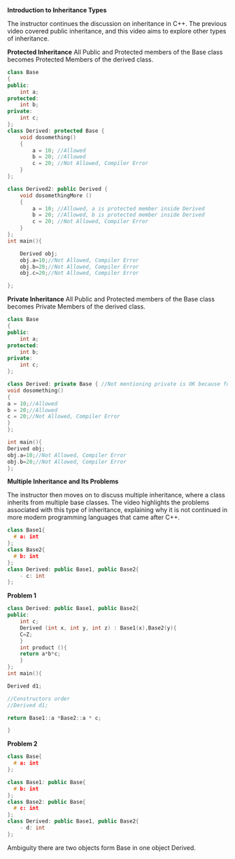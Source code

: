 **Introduction to Inheritance Types**

The instructor continues the discussion on inheritance in C++. The previous video covered public inheritance, and this video aims to explore other types of inheritance.

**Protected Inheritance**
All Public and Protected members of the Base class becomes Protected Members of the derived class.

```cpp
class Base
{
public:
    int a;
protected:
    int b;
private:
    int c;
};
class Derived: protected Base {
    void dosomething()
    {
        a = 10; //Allowed
        b = 20; //Allowed
        c = 20; //Not Allowed, Compiler Error
    }
};

class Derived2: public Derived {
    void dosomethingMore ()
    {
        a = 10; //Allowed, a is protected member inside Derived
        b = 20; //Allowed, b is protected member inside Derived
        c = 20; //Not Allowed, Compiler Error
    }
};
int main(){

    Derived obj;
    obj.a=10;//Not Allowed, Compiler Error
    obj.b=20;//Not Allowed, Compiler Error
    obj.c=20;//Not Allowed, Compiler Error

};
```

**Private Inheritance**
All Public and Protected members of the Base class becomes Private Members of the derived class.

```cpp
class Base
{
public:
    int a;
protected:
    int b;
private:
    int c;
};

class Derived: private Base { //Not mentioning private is OK because for
void dosomething()
{
a = 10;//Allowed
b = 20;//Allowed
c = 20;//Not Allowed, Compiler Error
}
};

int main(){
Derived obj;
obj.a=10;//Not Allowed, Compiler Error
obj.b=20;//Not Allowed, Compiler Error
};
```

**Multiple Inheritance and Its Problems**

The instructor then moves on to discuss multiple inheritance, where a class inherits from multiple base classes. The video highlights the problems associated with this type of inheritance, explaining why it is not continued in more modern programming languages that came after C++.

```cpp
class Base1{
  # a: int
};
class Base2{
  # b: int
};
class Derived: public Base1, public Base2{
    - c: int
};
```

**Problem 1**

```cpp
class Derived: public Base1, public Base2{
public:
    int c;
    Derived (int x, int y, int z) : Base1(x),Base2(y){
    C=Z;
    }
    int product (){
    return a*b*c;
    }
};
int main(){

Derived d1;

//Constructors order
//Derived d1;

return Base1::a *Base2::a * c;

}
```

**Problem 2**

```cpp
class Base{
  # a: int
};

class Base1: public Base{
  # b: int
};
class Base2: public Base{
  # c: int
};
class Derived: public Base1, public Base2{
    - d: int
};
```

Ambiguity there are two objects form Base in one object Derived.
